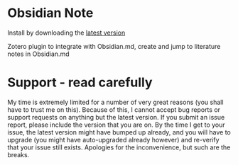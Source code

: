 Obsidian Note
=================

Install by downloading the [latest version](https://github.com/aidenlx/zotero-obsidian-note/releases/latest)

Zotero plugin to integrate with Obsidian.md, create and jump to literature notes in Obsidian.md

# Support - read carefully

My time is extremely limited for a number of very great reasons (you shall have to trust me on this). Because of this, I
cannot accept bug reports
or support requests on anything but the latest version. If you submit an issue report,
please include the version that you are on. By the time I get to your issue, the latest version might have bumped up
already, and you
will have to upgrade (you might have auto-upgraded already however) and re-verify that your issue still exists.
Apologies for the inconvenience, but such
are the breaks.

